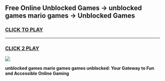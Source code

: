 
## Free Online Unblocked Games → unblocked games mario games → Unblocked Games
<h3>
<a href="https://premium.freeplayer.one?title=unblocked_games_mario_games&ref=21F">CLICK TO PLAY</a></h3>
<hr>

<h3>
<a href="https://premium.freeplayer.one?title=unblocked_games_mario_games&ref=21F">CLICK 2 PLAY</a>
  
</h3>

<a href="https://premium.freeplayer.one?title=unblocked_games_mario_games&ref=21F/"><img src="https://clearcache.store/games.png"></a>


**unblocked games mario games games unblocked: Your Gateway to Fun and Accessible Online Gaming**
